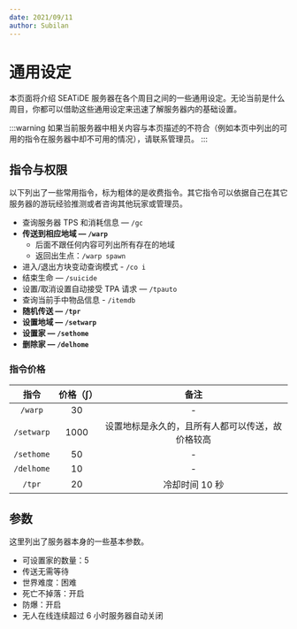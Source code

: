 ```yaml
---
date: 2021/09/11
author: Subilan
---
```


# 通用设定

本页面将介绍 SEATiDE 服务器在各个周目之间的一些通用设定。无论当前是什么周目，你都可以借助这些通用设定来迅速了解服务器内的基础设置。

:::warning
如果当前服务器中相关内容与本页描述的不符合（例如本页中列出的可用的指令在服务器中却不可用的情况），请联系管理员。
:::

## 指令与权限

以下列出了一些常用指令，标为粗体的是收费指令。其它指令可以依据自己在其它服务器的游玩经验推测或者咨询其他玩家或管理员。

- 查询服务器 TPS 和消耗信息 — `/gc`
- **传送到相应地域 — `/warp`**
  - 后面不跟任何内容可列出所有存在的地域
  - 返回出生点：`/warp spawn`
- 进入/退出方块变动查询模式 - `/co i`
- 结束生命 — `/suicide`
- 设置/取消设置自动接受 TPA 请求 — `/tpauto`
- 查询当前手中物品信息 - `/itemdb`
- **随机传送 — `/tpr`**
- **设置地域 — `/setwarp`**
- **设置家 — `/sethome`**
- **删除家 — `/delhome`**

### 指令价格

|指令|价格（∫）|备注|
|:-:|:-:|:-:|
|`/warp`|30|-|
|`/setwarp`|1000|设置地标是永久的，且所有人都可以传送，故价格较高|
|`/sethome`|50|-|
|`/delhome`|10|-|
|`/tpr`|20|冷却时间 10 秒|


## 参数

这里列出了服务器本身的一些基本参数。

- 可设置家的数量：5
- 传送无需等待
- 世界难度：困难
- 死亡不掉落：开启
- 防爆：开启
- 无人在线连续超过 6 小时服务器自动关闭

